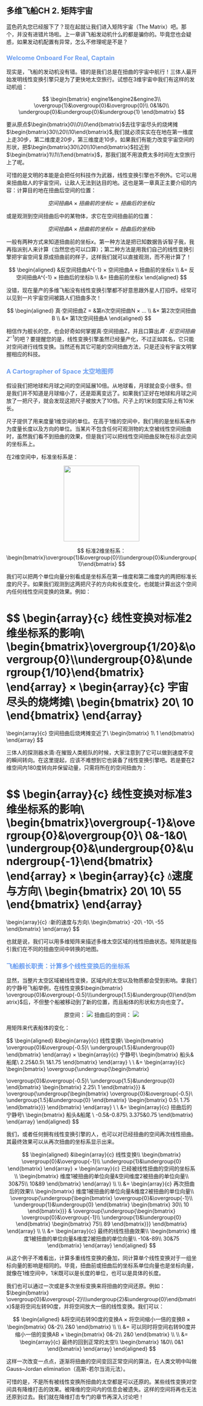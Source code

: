 ## 多维飞船CH 2. 矩阵宇宙

蓝色药丸您已经服下了？现在起就让我们进入矩阵宇宙（The Matrix）吧。那个，并没有进错片场啦。上一章讲飞船发动机什么的都是骗你的。毕竟您也会疑惑，如果发动机配置有异常，怎么不修理呢是不是？

### <span style="color:#6c9ef0" /> **Welcome Onboard For Real, Captain**

现实是，飞船的发动机没有错。错的是我们总是在扭曲的宇宙中航行！三体人最开始发明线性变换引擎只是为了更快地太空旅行。试想在3维宇宙中我们有这样的发动机组：

$$
\begin{bmatrix}
engine1&engine2&engine3\\ 
\overgroup{1}&\overgroup{0}&\overgroup{0}\\
0&1&0\\
\undergroup{0}&\undergroup{0}&\undergroup{1}
\end{bmatrix}
$$

要从原点$\begin{bmatrix}0\\0\\0\end{bmatrix}$去往宇宙尽头的烧烤摊$\begin{bmatrix}30\\20\\10\end{bmatrix}$,我们就必须实实在在地在第一维度上走30步，第二维度走20步，第三维度走10步。如果我们有能力改变宇宙空间的形状，把$\begin{bmatrix}30\\20\\10\end{bmatrix}$拉近到$\begin{bmatrix}1\\1\\1\end{bmatrix}$，那我们就不用浪费太多时间在太空旅行上了呢。

可惜的是文明的本能是会把任何科技作为武器，线性变换引擎也不例外。它可以用来扭曲敌人的宇宙空间，让敌人无法到达目的地。这也是第一章真正主要介绍的内容：计算目的地在扭曲后空间的位置：

$$
空间扭曲A × 扭曲前的坐标c = 扭曲后的坐标z
$$

或是观测到空间扭曲后中的某物体，求它在空间扭曲前的位置：

$$
空间扭曲A × 扭曲前的坐标x = 扭曲后的坐标b
$$

一般有两种方式来知道扭曲前的坐标$x$。第一种方法是把已知数据告诉智子我，我再指派别人来计算（当然您也可以口算）；第二种方法是用我们自己的线性变换引擎把宇宙空间复原成扭曲前的样子，这样我们就可以直接观测，而不用计算了！

$$
\begin{aligned}
&反空间扭曲A^{-1} × 空间扭曲A × 扭曲前的坐标x \\
&= 反空间扭曲A^{-1} × 扭曲后的坐标b \\
&= 扭曲前的坐标x
\end{aligned}
$$

没错，现在量产的多维飞船没有线性变换引擎都不好意思跟外星人打招呼。经常可以见到一片宇宙空间被路人们扭曲多次！

$$
\begin{aligned}
真·空间扭曲Z = &第n次空间扭曲N × ... \\
&× 第2次空间扭曲B \\
&× 第1次空间扭曲A
\end{aligned}
$$

相信作为舰长的您，也会好奇如何掌握真·空间扭曲Z，并且口算出$真·反空间扭曲Z^{-1}$的吧？要提醒您的是，线性变换引擎虽然已经量产化，不过正如其名，它只能对空间进行线性变换。当然还有其它可能的空间扭曲方法，只是还没有宇宙文明掌握相应的科技。

### <span style="color:#6c9ef0"/> **A Cartographer of Space 太空地图师**

假设我们把地球和月球之间的空间延展10倍。从地球看，月球就会变小很多。但是我们并不知道是月球缩小了，还是距离变远了。如果我们正好在地球和月球之间放了一把尺子，就会发现这把尺子被放大了10倍。尺子上的1米刻度实际上有10米长。

尺子提供了用来度量1维空间的单位。在高于1维的空间中，我们用的是坐标系来作为度量长度以及方向的单位。当某片不包含任何可观测物的太空被线性空间扭曲时，虽然我们看不到扭曲的效果，但是我们可以把线性空间扭曲反映在标示此空间的坐标系上。

在2维空间中，标准坐标系是：

<center>
<img width="200" src="https://fengthedroid.github.io/spacetravelguide/resources/ch2-1.png"/>
</center>

$$
标准2维坐标系：
\begin{bmatrix}\overgroup{1}&\overgroup{0}\\\undergroup{0}&\undergroup{1}\end{bmatrix}
$$

我们可以把两个单位向量分别看成是坐标系在第一维度和第二维度内的两把标准长度的尺子。如果我们观测到这两把尺子的方向和长度变化，也就能计算出这个空间内任何线性空间变换的效果。例如：

$$
\begin{array}{c}
线性变换对标准2维坐标系的影响\\
\begin{bmatrix}\overgroup{1/20}&\overgroup{0}\\\undergroup{0}&\undergroup{1/10}\end{bmatrix}
\end{array}
×
\begin{array}{c}
宇宙尽头的烧烤摊\\
\begin{bmatrix}
20\\
10
\end{bmatrix}
\end{array}
=
\begin{array}{c}
空间扭曲后烧烤摊变近了\\
\begin{bmatrix}
1\\
1
\end{bmatrix}
\end{array}
$$

三体人的探测器水滴💧在摧毁人类舰队的时候，大家注意到了它可以做到速度不变的瞬间转向。在这里提起，应该不难想到它也装备了线性变换引擎吧。若是要在2维空间内180度转向并保留动量，只需将所在的空间扭曲为：

$$
\begin{array}{c}
线性变换对标准3维坐标系的影响\\
\begin{bmatrix}\overgroup{-1}&\overgroup{0}&\overgroup{0}\\
0&-1&0\\
\undergroup{0}&\undergroup{0}&\undergroup{-1}\end{bmatrix}
\end{array}
×
\begin{array}{c}
💧速度与方向\\
\begin{bmatrix}
20\\
10\\
55
\end{bmatrix}
\end{array}
=
\begin{array}{c}
💧新的速度与方向\\
\begin{bmatrix}
-20\\
-10\\
-55
\end{bmatrix}
\end{array}
$$

也就是说，我们可以用多维矩阵来描述多维太空区域的线性扭曲状态。矩阵就是指引我们在不同的扭曲空间中转换的地图。

### <span style="color:#6c9ef0" /> **飞船舰长职责：计算多个线性变换后的坐标系**

显然，当整片太空区域被线性变换，区域内的太空以及物质都会受到影响。拿我们的宁静号飞船举例，在线性变换$\begin{bmatrix} \overgroup{0}&\overgroup{-0.5}\\\undergroup{1.5}&\undergroup{0}\end{bmatrix}$后，不但整个船被移动到了新的位置，而且船体的形状和方向也变了。

<center>
原空间：
<img src="https://fengthedroid.github.io/spacetravelguide/resources/ch2-2.png"/>
扭曲后的空间：
<img src="https://fengthedroid.github.io/spacetravelguide/resources/ch2-3.png"/>
</center>

用矩阵来代表船体的变化：

$$
\begin{aligned}
&\begin{array}{c}
   线性变换\\
   \begin{bmatrix} 
\overgroup{0}&\overgroup{-0.5}\\
\undergroup{1.5}&\undergroup{0}
\end{bmatrix}
\end{array}
×
\begin{array}{c}
宁静号\\
\begin{bmatrix} 
船头&船尾\\
2.25&0.5\\
1&1.75
\end{bmatrix}
\end{array}
\\
\\
&=
\begin{array}{c}
   \begin{bmatrix} 
   \overgroup{\undergroup{\begin{bmatrix} 

\overgroup{0}&\overgroup{-0.5}\\
\undergroup{1.5}&\undergroup{0}
\end{bmatrix}
\begin{bmatrix} 
2.25\\
1
\end{bmatrix}}}
&
\overgroup{\undergroup{\begin{bmatrix} 
\overgroup{0}&\overgroup{-0.5}\\
\undergroup{1.5}&\undergroup{0}
\end{bmatrix}
\begin{bmatrix} 
0.5\\
1.75
\end{bmatrix}}}
\end{bmatrix}
\end{array}
\\
\\
&=
\begin{array}{c}
扭曲后的宁静号\\
\begin{bmatrix} 
船头&船尾   \\
-0.5&-0.875\\
3.375&0.75
\end{bmatrix}
\end{array}
\end{aligned}
$$

我们，或者任何拥有线性变换引擎的人，也可以对已经扭曲的空间再次线性扭曲。其最终效果可以从再次扭曲的坐标系显示出来。

$$
\begin{aligned}
&\begin{array}{c}
   线性变换\\
   \begin{bmatrix} 
\overgroup{0}&\overgroup{-1}\\
\undergroup{1}&\undergroup{0}
\end{bmatrix}
\end{array}
×
\begin{array}{c}
已经被线性扭曲的空间的坐标系\\
\begin{bmatrix} 
维度1被扭曲的单位向量&空间维度2被扭曲的单位向量\\
30&75\\
10&89
\end{bmatrix}
\end{array}
\\
\\
&=
\begin{array}{c}
再次扭曲后的效果\\
\begin{bmatrix} 
维度1被扭曲的单位向量&维度2被扭曲的单位向量\\
\overgroup{\undergroup{\begin{bmatrix} 
\overgroup{0}&\overgroup{-1}\\
\undergroup{1}&\undergroup{0}
\end{bmatrix}
\begin{bmatrix} 
30\\
10
\end{bmatrix}}}
&
\overgroup{\undergroup{\begin{bmatrix} 
\overgroup{0}&\overgroup{-1}\\
\undergroup{1}&\undergroup{0}
\end{bmatrix}
\begin{bmatrix} 
75\\
89
\end{bmatrix}}}
\end{bmatrix}
\end{array}
\\
\\
&=
\begin{array}{c}
最终的线性扭曲效果\\
\begin{bmatrix} 
维度1被扭曲的单位向量&维度2被扭曲的单位向量\\
-10&-89\\
30&75
\end{bmatrix}
\end{array}
\end{aligned}
$$

从这个例子不难看出，计算多重线性变换的叠加，同计算单个线性变换对于一组坐标向量的影响是相同的。毕竟，扭曲前或扭曲后的坐标系单位向量也是坐标向量，就像在1维空间中，1米既可以是长度的单位，也可以是具体的长度。

我们也可以通过一次或是多次坐标变换来将扭曲的空间还原。例如：$\begin{bmatrix} \overgroup{0}&\overgroup{-2}\\\undergroup{2}&\undergroup{0}\end{bmatrix}$是将空间左转90度，并将空间放大一倍的线性变换。我们可以：

$$
\begin{aligned}
&将空间右转90度的变换A
×
将空间缩小一倍的变换B
×
\begin{bmatrix} 
0&-2\\
2&0
\end{bmatrix}
\\
\\
&=
可以同时将空间右转90度并缩小一倍的变换AB
×
\begin{bmatrix} 
0&-2\\
2&0
\end{bmatrix}
\\
\\
&=
\begin{array}{c}
最终的回到正常的太空\\
\begin{bmatrix} 
1&0\\
0&1
\end{bmatrix}
\end{array}
\end{aligned}
$$

这样一次改变一点点，逐渐将扭曲的空间变回正常空间的算法，在人类文明中叫做Gauss–Jordan elimination（高斯-若尔当消元法）。

可惜的是，不是所有被线性变换所扭曲的太空都是可以还原的。某些线性变换对空间具有降维打击的效果。被降维的空间内的信息会被遗失。这样的空间将再也无法还原到过去。我们就在降维打击专门的章节再深入讨论吧！